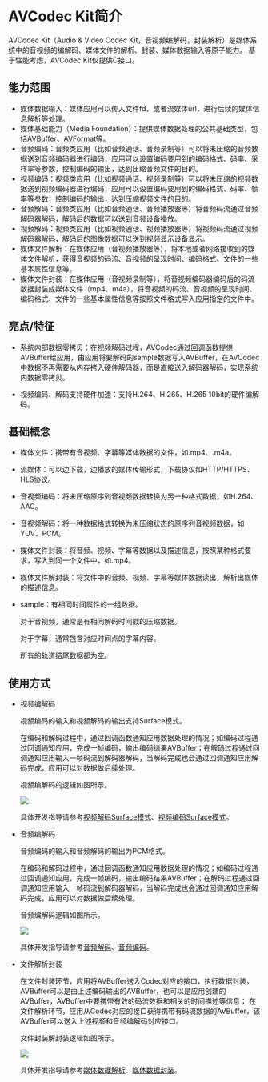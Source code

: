 # AVCodec Kit简介

<!--Kit: AVCodec Kit-->
<!--Subsystem: Multimedia-->
<!--Owner: @zhanghongran; @mr-chencxy-->
<!--Designer: @dpy2650--->
<!--Tester: @cyakee; @baotianhao-->
<!--Adviser: @zengyawen-->

AVCodec Kit（Audio & Video Codec Kit，音视频编解码，封装解析）是媒体系统中的音视频的编解码、媒体文件的解析、封装、媒体数据输入等原子能力。
基于性能考虑，AVCodec Kit仅提供C接口。

## 能力范围
- 媒体数据输入：媒体应用可以传入文件fd、或者流媒体url，进行后续的媒体信息解析等处理。
- 媒体基础能力（Media Foundation）：提供媒体数据处理的公共基础类型，包括[AVBuffer](../../reference/apis-avcodec-kit/native__avbuffer_8h.md)、[AVFormat](../../reference/apis-avcodec-kit/native__avformat_8h.md)等。
- 音频编码：音频类应用（比如音频通话、音频录制等）可以将未压缩的音频数据送到音频编码器进行编码，应用可以设置编码要用到的编码格式、码率、采样率等参数，控制编码的输出，达到压缩音频文件的目的。
- 视频编码：视频类应用（比如视频通话、视频录制等）可以将未压缩的视频数据送到视频编码器进行编码，应用可以设置编码要用到的编码格式、码率、帧率等参数，控制编码的输出，达到压缩视频文件的目的。
- 音频解码：音频类应用（比如音频通话、音频播放器等）将音频码流通过音频解码器解码，解码后的数据可以送到音频设备播放。
- 视频解码：视频类应用（比如视频通话、视频播放器等）将视频码流通过视频解码器解码，解码后的图像数据可以送到视频显示设备显示。
- 媒体文件解析：在媒体应用（音视频播放器等），将本地或者网络接收到的媒体文件解析，获得音视频的码流、音视频的呈现时间、编码格式、文件的一些基本属性信息等。
- 媒体文件封装：在媒体应用（音视频录制等），将音视频编码器编码后的码流数据封装成媒体文件（mp4、m4a），将音视频的码流、音视频的呈现时间、编码格式、文件的一些基本属性信息等按照文件格式写入应用指定的文件中。

## 亮点/特征
- 系统内部数据零拷贝：在视频解码过程，AVCodec通过回调函数提供AVBuffer给应用，由应用将要解码的sample数据写入AVBuffer，在AVCodec中数据不再需要从内存拷入硬件解码器，而是直接送入解码器解码，实现系统内数据零拷贝。

- 视频编码、解码支持硬件加速：支持H.264、H.265、H.265 10bit的硬件编解码。

## 基础概念
- 媒体文件：携带有音视频、字幕等媒体数据的文件，如.mp4、.m4a。
- 流媒体：可以边下载，边播放的媒体传输形式，下载协议如HTTP/HTTPS、HLS协议。
- 音视频编码：将未压缩原序列音视频数据转换为另一种格式数据，如H.264、AAC。
- 音视频解码：将一种数据格式转换为未压缩状态的原序列音视频数据，如YUV、PCM。
- 媒体文件封装：将音频、视频、字幕等数据以及描述信息，按照某种格式要求，写入到同一个文件中，如.mp4。
- 媒体文件解封装：将文件中的音频、视频、字幕等媒体数据读出，解析出媒体的描述信息。
- sample：有相同时间属性的一组数据。

  对于音视频，通常是有相同解码时间戳的压缩数据。

  对于字幕，通常包含对应时间点的字幕内容。

  所有的轨道结尾数据都为空。

## 使用方式
- 视频编解码

  视频编码的输入和视频解码的输出支持Surface模式。

  在编码和解码过程中，通过回调函数通知应用数据处理的情况；如编码过程通过回调通知应用，完成一帧编码，输出编码结果AVBuffer；在解码过程通过回调通知应用输入一帧码流到解码器解码，当解码完成也会通过回调通知应用解码完成，应用可以对数据做后续处理。

  视频编解码的逻辑如图所示。
  
  ![](figures/avcodec-vcodec-logic.png)

  具体开发指导请参考[视频解码Surface模式](video-decoding.md#surface模式)、[视频编码Surface模式](video-encoding.md#surface模式)。

- 音频编解码

  音频编码的输入和音频解码的输出为PCM格式。

  在编码和解码过程中，通过回调函数通知应用数据处理的情况；如编码过程通过回调通知应用，完成一帧编码，输出编码结果AVBuffer；在解码过程通过回调通知应用输入一帧码流到解码器解码，当解码完成也会通过回调通知应用解码完成，应用可以对数据做后续处理。

  音频编解码逻辑如图所示。

  ![](figures/avcodec-acodec-logic.png)

  具体开发指导请参考[音频解码](audio-decoding.md)、[音频编码](audio-encoding.md)。


- 文件解析封装

  在文件封装环节，应用将AVBuffer送入Codec对应的接口，执行数据封装，AVBuffer可以是由上述编码输出的AVBuffer，也可以是应用创建的AVBuffer，AVBuffer中要携带有效的码流数据和相关的时间描述等信息；
  在文件解析环节，应用从Codec对应的接口获得携带有码流数据的AVBuffer，该AVBuffer可以送入上述视频和音频编解码对应接口。

  文件封装解封装逻辑如图所示。

  ![](figures/avcodec-muxer-demuxer-logic.png)

  具体开发指导请参考[媒体数据解析](audio-video-demuxer.md)、[媒体数据封装](audio-video-muxer.md)。